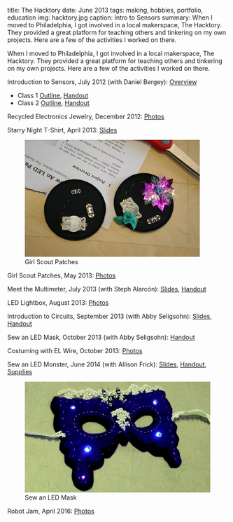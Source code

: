 title: The Hacktory
date: June 2013
tags: making, hobbies, portfolio, education
img: hacktory.jpg
caption: Intro to Sensors
summary: When I moved to Philadelphia, I got involved in a local makerspace, The Hacktory. They provided a great platform for teaching others and tinkering on my own projects. Here are a few of the activities I worked on there.

When I moved to Philadelphia, I got involved in a local makerspace, The Hacktory. They provided a great platform for teaching others and tinkering on my own projects. Here are a few of the activities I worked on there.

Introduction to Sensors, July 2012 (with Daniel Bergey): [Overview](/files/sensors_overview.html)

* Class 1 [Outline](/files/sensors_class1_outline.pdf), [Handout](/files/sensors_class1_handout.pdf)
* Class 2 [Outline](/files/sensors_class2_outline.pdf), [Handout](/files/sensors_class2_handout.pdf)

Recycled Electronics Jewelry, December 2012: [Photos](https://www.flickr.com/photos/thehacktory/albums/72157632148528018)

Starry Night T-Shirt, April 2013: [Slides](/files/tshirt_workshop.pdf)

<figure class="figure-img">
<img src="/images/led_patch.jpg" />
<figcaption class="small">Girl Scout Patches</figcaption>
</figure>

Girl Scout Patches, May 2013: [Photos](https://www.flickr.com/photos/thehacktory/albums/72157633628918935)

Meet the Multimeter, July 2013 (with Steph Alarcón): [Slides](/files/multimeter_slides.pdf), [Handout](/files/multimeter_handout.pdf)

LED Lightbox, August 2013: [Photos](https://www.flickr.com/photos/thehacktory/albums/72157635093569045)

Introduction to Circuits, September 2013 (with Abby Seligsohn): [Slides](/files/circuits_slides.pdf), [Handout](/files/circuits_handout.pdf)

Sew an LED Mask, October 2013 (with Abby Seligsohn): [Handout](/files/led_masks_handout.pdf)

Costuming with EL Wire, October 2013: [Photos](https://www.flickr.com/photos/thehacktory/albums/72157633628918935)

Sew an LED Monster, June 2014 (with Allison Frick): [Slides]({static}/files/monsters_slides.pdf), [Handout]({static}/files/monsters.pdf), [Supplies]({static}/files/led_monsters_supplies.txt)

<figure class="figure-img">
<img src="/images/led_mask.jpg" />
<figcaption class="small">Sew an LED Mask</figcaption>
</figure>

Robot Jam, April 2016: [Photos](https://www.flickr.com/photos/thehacktory/albums/72157667918411435)
